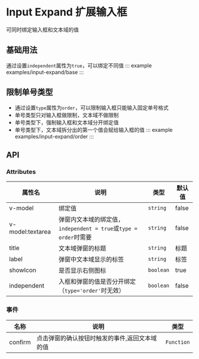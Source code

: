 <!--
 * @Description: 扩展输入框使用文档
 * @Date: 2024-06-27 16:45:45
 * @LastEditTime: 2024-10-30 18:15:19
-->

# Input Expand 扩展输入框

可同时绑定输入框和文本域的值

## 基础用法

通过设置`independent`属性为`true`，可以绑定不同值
::: example
examples/input-expand/base
:::

## 限制单号类型

- 通过设置`type`属性为`order`，可以限制输入框只能输入固定单号格式
- 单号类型只对输入框做限制，文本域不做限制
- 单号类型下，强制输入框和文本域分开绑定值
- 单号类型下，文本域拆分出的第一个值会赋给输入框的值
  ::: example
  examples/input-expand/order
  :::

## API

### Attributes

<div class="doc-table column4">

| 属性名           | 说明                                                             | 类型      | 默认值 |
| ---------------- | ---------------------------------------------------------------- | --------- | ------ |
| v-model          | 绑定值                                                           | `string`  | false  |
| v-model:textarea | 弹窗内文本域的绑定值，`independent = true`或`type = order`时需要 | `string`  | false  |
| title            | 文本域弹窗的标题                                                 | `string`  | 标题   |
| label            | 弹窗中文本域显示的标签                                           | `string`  | 标签   |
| showIcon         | 是否显示右侧图标                                                 | `boolean` | true   |
| independent      | 入框和弹窗的值是否分开绑定（`type='order'`时无效）               | `boolean` | false  |

</div>

### 事件

<div class="doc-table column3">

| 名称    | 说明                                          | 类型       |
| ------- | --------------------------------------------- | ---------- |
| confirm | 点击弹窗的确认按钮时触发的事件,返回文本域的值 | `Function` |

</div>
